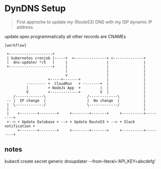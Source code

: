 # DynDNS Setup

> First approche to update my (Route53) DNS with my ISP dynamic IP address.

update apex programmatically all other records are CNAMEs


```shell
[workflow]

 +--------------------+
 | kubernetes cronjob |-----+  <---------------+ <--------------+
 |  dns-updater */5   |     |                  |                |
 +--------------------+     |                  |                |
                            |                  |                |
                            v                  |                |
                    +-----+-------+            |                |
          --------- +  CloudRun   + --------+  |                |
          |         + NodeJs App  +         |  |                |
          V         +-------------+         V  |                |
    /-------------\                   /-------------\           |
 -- |  IP change  |                   |  No change  |           |
 |  \-------------/                   \-------------/           |
 |                                                              |
 |    +--------+--------+     +--------+-------+     +----------+---------+
 +--> + Update Database + --> + Update Route53 + --> + Slack notification +
      +--------+--------+     +--------+-------+     +----------+---------+

```

## notes

kubectl create secret generic dnsupdater --from-literal='API_KEY=abcdefg'
